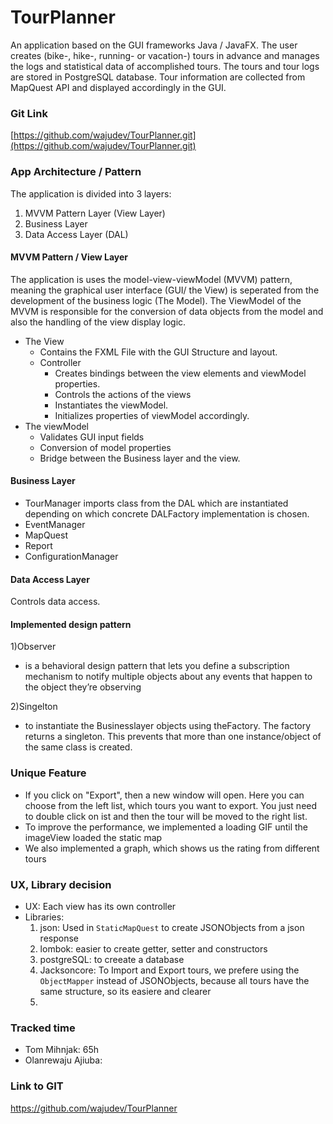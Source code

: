 # TourPlanner
An application based on the GUI frameworks Java / JavaFX.
The user creates (bike-, hike-, running- or vacation-) tours in advance and manages the logs 
and statistical data of accomplished tours. The tours and tour logs are stored in PostgreSQL database.
Tour information are collected from MapQuest API and displayed accordingly in the GUI.

### Git Link
[https://github.com/wajudev/TourPlanner.git](https://github.com/wajudev/TourPlanner.git)

### App Architecture / Pattern
The application is divided into 3 layers:
1. MVVM Pattern Layer (View Layer)
2. Business Layer
3. Data Access Layer (DAL)

#### MVVM Pattern / View Layer
The application is uses the model-view-viewModel (MVVM) pattern, meaning the graphical user interface (GUI/ the View) is seperated from the 
development of the business logic (The Model).
The ViewModel of the MVVM is responsible for the conversion of data objects from the model and also the handling of the view display logic.
- The View 
  * Contains the FXML File with the GUI Structure and layout.
  - Controller
    * Creates bindings between the view elements and viewModel properties.
    * Controls the actions of the views
    * Instantiates the viewModel.
    * Initializes properties of viewModel accordingly.
- The viewModel
  * Validates GUI input fields
  * Conversion of model properties 
  * Bridge between the Business layer and the view.

#### Business Layer
- TourManager imports class from the DAL which are instantiated depending on which concrete DALFactory implementation is chosen.  
- EventManager
- MapQuest
- Report
- ConfigurationManager

#### Data Access Layer
Controls data access.

#### Implemented design pattern

1)Observer 
 - is a behavioral design pattern that lets you define a subscription mechanism to notify multiple objects about any 
   events that happen to the object they’re observing


2)Singelton
* to instantiate the Businesslayer objects using theFactory. The factory returns a singleton. 
   This prevents that more than one instance/object of the same class is created.


### Unique Feature
* If you click on "Export", then a new window will open. Here you can choose from the left list, which tours you want to export. You just need to double click on ist and then the tour will be
moved to the right list.
* To improve the performance, we implemented a loading GIF until the imageView loaded the static map
* We also implemented a graph, which shows us the rating from different tours

### UX, Library decision
 * UX: Each view has its own controller
 * Libraries:
    1. json: Used in ``StaticMapQuest`` to create JSONObjects from a json response
    2. lombok: easier to create getter, setter and constructors
    3. postgreSQL: to creeate a database
    4. Jacksoncore: To Import and Export tours, we prefere using the ``ObjectMapper`` instead of JSONObjects, because all tours have the same structure, so its easiere and clearer
    5. 

### Tracked time
* Tom Mihnjak: 65h
* Olanrewaju Ajiuba: 

### Link to GIT
https://github.com/wajudev/TourPlanner



